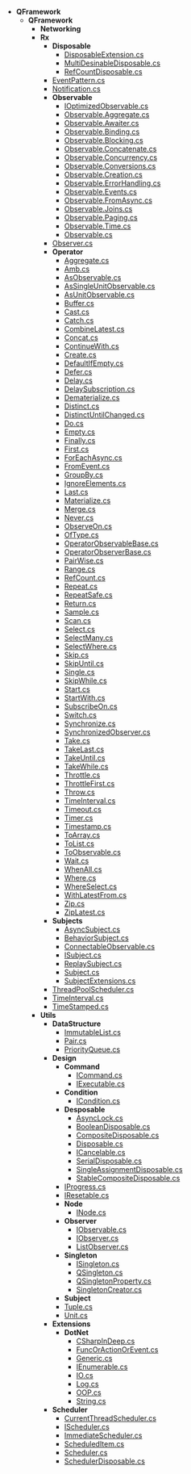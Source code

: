 - __QFramework__
  - __QFramework__
    - __Networking__
    - __Rx__
      - __Disposable__
        - [DisposableExtension.cs](QFramework/QFramework/Rx/Disposable/DisposableExtension.cs)
        - [MultiDesinableDisposable.cs](QFramework/QFramework/Rx/Disposable/MultiDesinableDisposable.cs)
        - [RefCountDisposable.cs](QFramework/QFramework/Rx/Disposable/RefCountDisposable.cs)
      - [EventPattern.cs](QFramework/QFramework/Rx/EventPattern.cs)
      - [Notification.cs](QFramework/QFramework/Rx/Notification.cs)
      - __Observable__
        - [IOptimizedObservable.cs](QFramework/QFramework/Rx/Observable/IOptimizedObservable.cs)
        - [Observable.Aggregate.cs](QFramework/QFramework/Rx/Observable/Observable.Aggregate.cs)
        - [Observable.Awaiter.cs](QFramework/QFramework/Rx/Observable/Observable.Awaiter.cs)
        - [Observable.Binding.cs](QFramework/QFramework/Rx/Observable/Observable.Binding.cs)
        - [Observable.Blocking.cs](QFramework/QFramework/Rx/Observable/Observable.Blocking.cs)
        - [Observable.Concatenate.cs](QFramework/QFramework/Rx/Observable/Observable.Concatenate.cs)
        - [Observable.Concurrency.cs](QFramework/QFramework/Rx/Observable/Observable.Concurrency.cs)
        - [Observable.Conversions.cs](QFramework/QFramework/Rx/Observable/Observable.Conversions.cs)
        - [Observable.Creation.cs](QFramework/QFramework/Rx/Observable/Observable.Creation.cs)
        - [Observable.ErrorHandling.cs](QFramework/QFramework/Rx/Observable/Observable.ErrorHandling.cs)
        - [Observable.Events.cs](QFramework/QFramework/Rx/Observable/Observable.Events.cs)
        - [Observable.FromAsync.cs](QFramework/QFramework/Rx/Observable/Observable.FromAsync.cs)
        - [Observable.Joins.cs](QFramework/QFramework/Rx/Observable/Observable.Joins.cs)
        - [Observable.Paging.cs](QFramework/QFramework/Rx/Observable/Observable.Paging.cs)
        - [Observable.Time.cs](QFramework/QFramework/Rx/Observable/Observable.Time.cs)
        - [Observable.cs](QFramework/QFramework/Rx/Observable/Observable.cs)
      - [Observer.cs](QFramework/QFramework/Rx/Observer.cs)
      - __Operator__
        - [Aggregate.cs](QFramework/QFramework/Rx/Operator/Aggregate.cs)
        - [Amb.cs](QFramework/QFramework/Rx/Operator/Amb.cs)
        - [AsObservable.cs](QFramework/QFramework/Rx/Operator/AsObservable.cs)
        - [AsSingleUnitObservable.cs](QFramework/QFramework/Rx/Operator/AsSingleUnitObservable.cs)
        - [AsUnitObservable.cs](QFramework/QFramework/Rx/Operator/AsUnitObservable.cs)
        - [Buffer.cs](QFramework/QFramework/Rx/Operator/Buffer.cs)
        - [Cast.cs](QFramework/QFramework/Rx/Operator/Cast.cs)
        - [Catch.cs](QFramework/QFramework/Rx/Operator/Catch.cs)
        - [CombineLatest.cs](QFramework/QFramework/Rx/Operator/CombineLatest.cs)
        - [Concat.cs](QFramework/QFramework/Rx/Operator/Concat.cs)
        - [ContinueWith.cs](QFramework/QFramework/Rx/Operator/ContinueWith.cs)
        - [Create.cs](QFramework/QFramework/Rx/Operator/Create.cs)
        - [DefaultIfEmpty.cs](QFramework/QFramework/Rx/Operator/DefaultIfEmpty.cs)
        - [Defer.cs](QFramework/QFramework/Rx/Operator/Defer.cs)
        - [Delay.cs](QFramework/QFramework/Rx/Operator/Delay.cs)
        - [DelaySubscription.cs](QFramework/QFramework/Rx/Operator/DelaySubscription.cs)
        - [Dematerialize.cs](QFramework/QFramework/Rx/Operator/Dematerialize.cs)
        - [Distinct.cs](QFramework/QFramework/Rx/Operator/Distinct.cs)
        - [DistinctUntilChanged.cs](QFramework/QFramework/Rx/Operator/DistinctUntilChanged.cs)
        - [Do.cs](QFramework/QFramework/Rx/Operator/Do.cs)
        - [Empty.cs](QFramework/QFramework/Rx/Operator/Empty.cs)
        - [Finally.cs](QFramework/QFramework/Rx/Operator/Finally.cs)
        - [First.cs](QFramework/QFramework/Rx/Operator/First.cs)
        - [ForEachAsync.cs](QFramework/QFramework/Rx/Operator/ForEachAsync.cs)
        - [FromEvent.cs](QFramework/QFramework/Rx/Operator/FromEvent.cs)
        - [GroupBy.cs](QFramework/QFramework/Rx/Operator/GroupBy.cs)
        - [IgnoreElements.cs](QFramework/QFramework/Rx/Operator/IgnoreElements.cs)
        - [Last.cs](QFramework/QFramework/Rx/Operator/Last.cs)
        - [Materialize.cs](QFramework/QFramework/Rx/Operator/Materialize.cs)
        - [Merge.cs](QFramework/QFramework/Rx/Operator/Merge.cs)
        - [Never.cs](QFramework/QFramework/Rx/Operator/Never.cs)
        - [ObserveOn.cs](QFramework/QFramework/Rx/Operator/ObserveOn.cs)
        - [OfType.cs](QFramework/QFramework/Rx/Operator/OfType.cs)
        - [OperatorObservableBase.cs](QFramework/QFramework/Rx/Operator/OperatorObservableBase.cs)
        - [OperatorObserverBase.cs](QFramework/QFramework/Rx/Operator/OperatorObserverBase.cs)
        - [PairWise.cs](QFramework/QFramework/Rx/Operator/PairWise.cs)
        - [Range.cs](QFramework/QFramework/Rx/Operator/Range.cs)
        - [RefCount.cs](QFramework/QFramework/Rx/Operator/RefCount.cs)
        - [Repeat.cs](QFramework/QFramework/Rx/Operator/Repeat.cs)
        - [RepeatSafe.cs](QFramework/QFramework/Rx/Operator/RepeatSafe.cs)
        - [Return.cs](QFramework/QFramework/Rx/Operator/Return.cs)
        - [Sample.cs](QFramework/QFramework/Rx/Operator/Sample.cs)
        - [Scan.cs](QFramework/QFramework/Rx/Operator/Scan.cs)
        - [Select.cs](QFramework/QFramework/Rx/Operator/Select.cs)
        - [SelectMany.cs](QFramework/QFramework/Rx/Operator/SelectMany.cs)
        - [SelectWhere.cs](QFramework/QFramework/Rx/Operator/SelectWhere.cs)
        - [Skip.cs](QFramework/QFramework/Rx/Operator/Skip.cs)
        - [SkipUntil.cs](QFramework/QFramework/Rx/Operator/SkipUntil.cs)
        - [Single.cs](QFramework/QFramework/Rx/Operator/Single.cs)
        - [SkipWhile.cs](QFramework/QFramework/Rx/Operator/SkipWhile.cs)
        - [Start.cs](QFramework/QFramework/Rx/Operator/Start.cs)
        - [StartWith.cs](QFramework/QFramework/Rx/Operator/StartWith.cs)
        - [SubscribeOn.cs](QFramework/QFramework/Rx/Operator/SubscribeOn.cs)
        - [Switch.cs](QFramework/QFramework/Rx/Operator/Switch.cs)
        - [Synchronize.cs](QFramework/QFramework/Rx/Operator/Synchronize.cs)
        - [SynchronizedObserver.cs](QFramework/QFramework/Rx/Operator/SynchronizedObserver.cs)
        - [Take.cs](QFramework/QFramework/Rx/Operator/Take.cs)
        - [TakeLast.cs](QFramework/QFramework/Rx/Operator/TakeLast.cs)
        - [TakeUntil.cs](QFramework/QFramework/Rx/Operator/TakeUntil.cs)
        - [TakeWhile.cs](QFramework/QFramework/Rx/Operator/TakeWhile.cs)
        - [Throttle.cs](QFramework/QFramework/Rx/Operator/Throttle.cs)
        - [ThrottleFirst.cs](QFramework/QFramework/Rx/Operator/ThrottleFirst.cs)
        - [Throw.cs](QFramework/QFramework/Rx/Operator/Throw.cs)
        - [TimeInterval.cs](QFramework/QFramework/Rx/Operator/TimeInterval.cs)
        - [Timeout.cs](QFramework/QFramework/Rx/Operator/Timeout.cs)
        - [Timer.cs](QFramework/QFramework/Rx/Operator/Timer.cs)
        - [Timestamp.cs](QFramework/QFramework/Rx/Operator/Timestamp.cs)
        - [ToArray.cs](QFramework/QFramework/Rx/Operator/ToArray.cs)
        - [ToList.cs](QFramework/QFramework/Rx/Operator/ToList.cs)
        - [ToObservable.cs](QFramework/QFramework/Rx/Operator/ToObservable.cs)
        - [Wait.cs](QFramework/QFramework/Rx/Operator/Wait.cs)
        - [WhenAll.cs](QFramework/QFramework/Rx/Operator/WhenAll.cs)
        - [Where.cs](QFramework/QFramework/Rx/Operator/Where.cs)
        - [WhereSelect.cs](QFramework/QFramework/Rx/Operator/WhereSelect.cs)
        - [WithLatestFrom.cs](QFramework/QFramework/Rx/Operator/WithLatestFrom.cs)
        - [Zip.cs](QFramework/QFramework/Rx/Operator/Zip.cs)
        - [ZipLatest.cs](QFramework/QFramework/Rx/Operator/ZipLatest.cs)
      - __Subjects__
        - [AsyncSubject.cs](QFramework/QFramework/Rx/Subjects/AsyncSubject.cs)
        - [BehaviorSubject.cs](QFramework/QFramework/Rx/Subjects/BehaviorSubject.cs)
        - [ConnectableObservable.cs](QFramework/QFramework/Rx/Subjects/ConnectableObservable.cs)
        - [ISubject.cs](QFramework/QFramework/Rx/Subjects/ISubject.cs)
        - [ReplaySubject.cs](QFramework/QFramework/Rx/Subjects/ReplaySubject.cs)
        - [Subject.cs](QFramework/QFramework/Rx/Subjects/Subject.cs)
        - [SubjectExtensions.cs](QFramework/QFramework/Rx/Subjects/SubjectExtensions.cs)
      - [ThreadPoolScheduler.cs](QFramework/QFramework/Rx/ThreadPoolScheduler.cs)
      - [TimeInterval.cs](QFramework/QFramework/Rx/TimeInterval.cs)
      - [TimeStamped.cs](QFramework/QFramework/Rx/TimeStamped.cs)
    - __Utils__
      - __DataStructure__
        - [ImmutableList.cs](QFramework/QFramework/Utils/DataStructure/ImmutableList.cs)
        - [Pair.cs](QFramework/QFramework/Utils/DataStructure/Pair.cs)
        - [PriorityQueue.cs](QFramework/QFramework/Utils/DataStructure/PriorityQueue.cs)
      - __Design__
        - __Command__
          - [ICommand.cs](QFramework/QFramework/Utils/Design/Command/ICommand.cs)
          - [IExecutable.cs](QFramework/QFramework/Utils/Design/Command/IExecutable.cs)
        - __Condition__
          - [ICondition.cs](QFramework/QFramework/Utils/Design/Condition/ICondition.cs)
        - __Desposable__
          - [AsyncLock.cs](QFramework/QFramework/Utils/Design/Desposable/AsyncLock.cs)
          - [BooleanDisposable.cs](QFramework/QFramework/Utils/Design/Desposable/BooleanDisposable.cs)
          - [CompositeDisposable.cs](QFramework/QFramework/Utils/Design/Desposable/CompositeDisposable.cs)
          - [Disposable.cs](QFramework/QFramework/Utils/Design/Desposable/Disposable.cs)
          - [ICancelable.cs](QFramework/QFramework/Utils/Design/Desposable/ICancelable.cs)
          - [SerialDisposable.cs](QFramework/QFramework/Utils/Design/Desposable/SerialDisposable.cs)
          - [SingleAssignmentDisposable.cs](QFramework/QFramework/Utils/Design/Desposable/SingleAssignmentDisposable.cs)
          - [StableCompositeDisposable.cs](QFramework/QFramework/Utils/Design/Desposable/StableCompositeDisposable.cs)
        - [IProgress.cs](QFramework/QFramework/Utils/Design/IProgress.cs)
        - [IResetable.cs](QFramework/QFramework/Utils/Design/IResetable.cs)
        - __Node__
          - [INode.cs](QFramework/QFramework/Utils/Design/Node/INode.cs)
        - __Observer__
          - [IObservable.cs](QFramework/QFramework/Utils/Design/Observer/IObservable.cs)
          - [IObserver.cs](QFramework/QFramework/Utils/Design/Observer/IObserver.cs)
          - [ListObserver.cs](QFramework/QFramework/Utils/Design/Observer/ListObserver.cs)
        - __Singleton__
          - [ISingleton.cs](QFramework/QFramework/Utils/Design/Singleton/ISingleton.cs)
          - [QSingleton.cs](QFramework/QFramework/Utils/Design/Singleton/QSingleton.cs)
          - [QSingletonProperty.cs](QFramework/QFramework/Utils/Design/Singleton/QSingletonProperty.cs)
          - [SingletonCreator.cs](QFramework/QFramework/Utils/Design/Singleton/SingletonCreator.cs)
        - __Subject__
        - [Tuple.cs](QFramework/QFramework/Utils/Design/Tuple.cs)
        - [Unit.cs](QFramework/QFramework/Utils/Design/Unit.cs)
      - __Extensions__
        - __DotNet__
          - [CSharpInDeep.cs](QFramework/QFramework/Utils/Extensions/DotNet/CSharpInDeep.cs)
          - [FuncOrActionOrEvent.cs](QFramework/QFramework/Utils/Extensions/DotNet/FuncOrActionOrEvent.cs)
          - [Generic.cs](QFramework/QFramework/Utils/Extensions/DotNet/Generic.cs)
          - [IEnumerable.cs](QFramework/QFramework/Utils/Extensions/DotNet/IEnumerable.cs)
          - [IO.cs](QFramework/QFramework/Utils/Extensions/DotNet/IO.cs)
          - [Log.cs](QFramework/QFramework/Utils/Extensions/DotNet/Log.cs)
          - [OOP.cs](QFramework/QFramework/Utils/Extensions/DotNet/OOP.cs)
          - [String.cs](QFramework/QFramework/Utils/Extensions/DotNet/String.cs)
      - __Scheduler__
        - [CurrentThreadScheduler.cs](QFramework/QFramework/Utils/Scheduler/CurrentThreadScheduler.cs)
        - [IScheduler.cs](QFramework/QFramework/Utils/Scheduler/IScheduler.cs)
        - [ImmediateScheduler.cs](QFramework/QFramework/Utils/Scheduler/ImmediateScheduler.cs)
        - [ScheduledItem.cs](QFramework/QFramework/Utils/Scheduler/ScheduledItem.cs)
        - [Scheduler.cs](QFramework/QFramework/Utils/Scheduler/Scheduler.cs)
        - [SchedulerDisposable.cs](QFramework/QFramework/Utils/Scheduler/SchedulerDisposable.cs)

